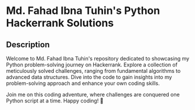 # Md. Fahad Ibna Tuhin's Python Hackerrank Solutions

## Description

Welcome to Md. Fahad Ibna Tuhin's repository dedicated to showcasing my Python problem-solving journey on Hackerrank. Explore a collection of meticulously solved challenges, ranging from fundamental algorithms to advanced data structures. Dive into the code to gain insights into my problem-solving approach and enhance your own coding skills. 

Join me on this coding adventure, where challenges are conquered one Python script at a time. Happy coding! 🚀
